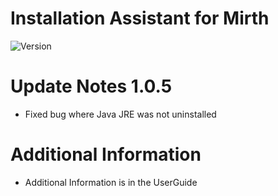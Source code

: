 # Installation Assistant for Mirth
![Version](https://img.shields.io/badge/version-1.0.5-green.svg)

# Update Notes 1.0.5
- Fixed bug where Java JRE was not uninstalled

# Additional Information
- Additional Information is in the UserGuide
